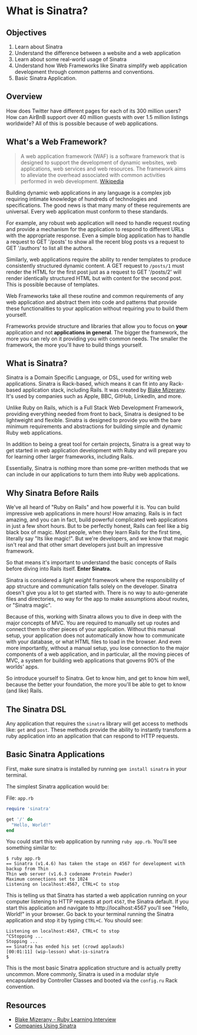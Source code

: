 # What is Sinatra?

## Objectives

1. Learn about Sinatra
2. Understand the difference between a website and a web application
3. Learn about some real-world usage of Sinatra
4. Understand how Web Frameworks like Sinatra simplify web application development through common patterns and conventions.
5. Basic Sinatra Application.


## Overview

How does Twitter have different pages for each of its 300 million users? How can AirBnB support over 40 million guests with over 1.5 million listings worldwide? All of this is possible because of web applications.

## What's a Web Framework?

> A web application framework (WAF) is a software framework that is designed to support the development of dynamic websites, web applications, web services and web resources. The framework aims to alleviate the overhead associated with common activities performed in web development. [Wikipedia](https://en.wikipedia.org/wiki/Web_application_framework)

Building dynamic web applications in any language is a complex job requiring intimate knowledge of hundreds of technologies and specifications. The good news is that many many of these requirements are universal. Every web application must conform to these standards.

For example, any robust web application will need to handle request routing and provide a mechanism for the application to respond to different URLs with the appropriate response. Even a simple blog application has to handle a request to GET '/posts' to show all the recent blog posts vs a request to GET '/authors' to list all the authors.

Similarly, web applications require the ability to render templates to produce consistently structured dynamic content. A GET request to `/posts/1` must render the HTML for the first post just as a request to GET '/posts/2' will render identically structured HTML but with content for the second post. This is possible because of templates.

Web Frameworks take all these routine and common requirements of any web application and abstract them into code and patterns that provide these functionalities to your application without requiring you to build them yourself.

Frameworks provide structure and libraries that allow you to focus on **your** application and not **applications in general**. The bigger the framework, the more you can rely on it providing you with common needs. The smaller the framework, the more you'll have to build things yourself.

## What is Sinatra?

Sinatra is a Domain Specific Language, or DSL, used for writing web applications. Sinatra is Rack-based, which means it can fit into any Rack-based application stack, including Rails. It was created by [Blake Mizerany](https://github.com/bmizerany). It's used by companies such as Apple, BBC, GitHub, LinkedIn, and more.

Unlike Ruby on Rails, which is a Full Stack Web Development Framework, providing everything needed from front to back, Sinatra is designed to be lightweight and flexible.  Sinatra is designed to provide you with the bare minimum requirements and abstractions for building simple and dynamic Ruby web applications.

In addition to being a great tool for certain projects, Sinatra is a great way to get started in web application development with Ruby and will prepare you for learning other larger frameworks, including Rails.

Essentially, Sinatra is nothing more than some pre-written methods that we can include in our applications to turn them into Ruby web applications.

## Why Sinatra Before Rails

We've all heard of "Ruby on Rails" and how powerful it is. You can build impressive web applications in mere hours! How amazing. Rails is in fact amazing, and you can in fact, build powerful complicated web applications in just a few short hours. But to be perfectly honest, Rails can feel like a big black box of magic. Most people, when they learn Rails for the first time, literally say "Its like magic!". But we're developers, and we know that magic isn't real and that other smart developers just built an impressive framework.

So that means it's important to understand the basic concepts of Rails before diving into Rails itself. **Enter Sinatra.**


Sinatra is considered a _light weight_ framework where the responsibility of app structure and communication falls solely on the developer. Sinatra doesn't give you a lot to get started with. There is no way to auto-generate files and directories, no way for the app to make assumptions about routes, or "Sinatra magic".

Because of this, working with Sinatra allows you to dive in deep with the major concepts of MVC. You are required to manually set up routes and connect them to other pieces of your application. Without this manual setup, your application does not automatically know how to communicate with your database, or what HTML files to load in the browser. And even more importantly, without a manual setup, you lose connection to the major components of a web application, and in particular, all the moving pieces of MVC, a system for building web applications that governs 90% of the worlds' apps.

So introduce yourself to Sinatra. Get to know him, and get to know him well, because the better your foundation, the more you'll be able to get to know (and like) Rails.

## The Sinatra DSL

Any application that requires the `sinatra` library will get access to methods like: `get` and `post`. These methods provide the ability to instantly transform a ruby application into an application that can respond to HTTP requests.

## Basic Sinatra Applications

First, make sure sinatra is installed by running `gem install sinatra` in your terminal.

The simplest Sinatra application would be:

File: `app.rb`
```ruby
require 'sinatra'

get '/' do
  "Hello, World!"
end
```

You could start this web application by running `ruby app.rb`. You'll see something similar to:

```
$ ruby app.rb
== Sinatra (v1.4.6) has taken the stage on 4567 for development with backup from Thin
Thin web server (v1.6.3 codename Protein Powder)
Maximum connections set to 1024
Listening on localhost:4567, CTRL+C to stop
```

This is telling us that Sinatra has started a web application running on your computer listening to HTTP requests at port `4567`, the Sinatra default. If you start this application and navigate to http://localhost:4567 you'll see "Hello, World!" in your browser. Go back to your terminal running the Sinatra application and stop it by typing `CTRL+C`. You should see:

```
Listening on localhost:4567, CTRL+C to stop
^CStopping ...
Stopping ...
== Sinatra has ended his set (crowd applauds)
[00:01:11] (wip-lesson) what-is-sinatra
$
```

This is the most basic Sinatra application structure and is actually pretty uncommon. More commonly, Sinatra is used in a modular style encapsulated by Controller Classes and booted via the `config.ru` Rack convention.

## Resources

* [Blake Mizerany - Ruby Learning Interview](http://rubylearning.com/blog/2009/08/11/blake-mizerany-how-do-i-learn-and-master-sinatra/)
* [Companies Using Sinatra](http://www.sinatrarb.com/wild.html)
